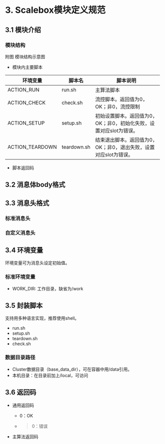 # 3. Scalebox模块定义规范

## 3.1 模块介绍

###  模块结构

附图 模块结构示意图



- 模块内主要脚本

| 环境变量 | 脚本名 | 脚本说明 |
| --------------- | ----------- | ------------ |
| ACTION_RUN      | run.sh      | 主算法脚本      |
| ACTION_CHECK    | check.sh    | 流控脚本。返回值为0，OK；非0，流控限制 |
| ACTION_SETUP    | setup.sh    | 初始设置脚本。返回值为0，OK；非0，初始化失败，设置对应slot为错误。 |
| ACTION_TEARDOWN | teardown.sh | 结束退出脚本。返回值为0，OK；非0，退出失败，设置对应slot为错误。 |


- 脚本返回码



## 3.2 消息体body格式

## 3.3 消息头格式

### 标准消息头

### 自定义消息头


## 3.4 环境变量


环境变量可为消息头设定初始值。

### 标准环境变量

- WORK_DIR: 工作目录，缺省为/work

## 3.5 封装脚本

支持用多种语言实现，推荐使用shell。

- run.sh
- setup.sh
- teardown.sh
- check.sh

### 数据目录路径

- Cluster数据目录（base_data_dir），可在容器中用/data引用。
- 本机目录：在目录前加上/local，可访问


## 3.6 返回码

- 通用返回码
  - 0：OK
  - >0：错误

- 主算法返回码

